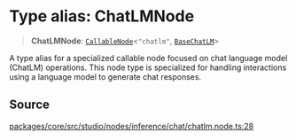 # Type alias: ChatLMNode

> **ChatLMNode**: [`CallableNode`](../../../../interfaces/CallableNode.md)\<`"chatlm"`, [`BaseChatLM`](../../../../../../events/inference/chat/base/classes/BaseChatLM.md)\>

A type alias for a specialized callable node focused on chat language model (ChatLM) operations.
This node type is specialized for handling interactions using a language model to generate chat responses.

## Source

[packages/core/src/studio/nodes/inference/chat/chatlm.node.ts:28](https://github.com/VictorS67/encre/blob/42c3bddca4be2d23ad959c1c99381eefbf43789c/packages/core/src/studio/nodes/inference/chat/chatlm.node.ts#L28)
